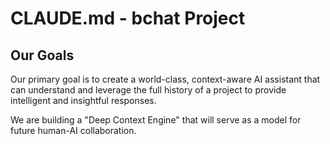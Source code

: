 # CLAUDE.md - bchat Project

## Our Goals

Our primary goal is to create a world-class, context-aware AI assistant that can understand and leverage the full history of a project to provide intelligent and insightful responses.

We are building a "Deep Context Engine" that will serve as a model for future human-AI collaboration.
